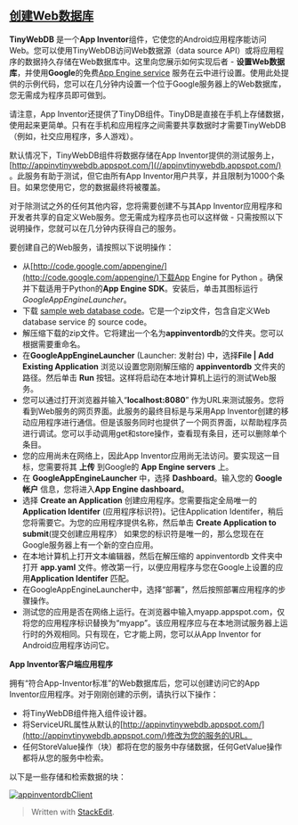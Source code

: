 ## [创建Web数据库](https://appinventorapi.com/program-an-api-python/ "创建Web数据库")

**TinyWebDB** 是一个**App Inventor**组件，它使您的Android应用程序能访问Web。您可以使用TinyWebDB访问Web数据源（data source API）或将应用程序的数据持久存储在Web数据库中。这里向您展示如何实现后者 - **设置Web数据库**，并使用**Google**的免费[App Engine service](https://en.wikipedia.org/wiki/Google_App_Engine) 服务在云中进行设置。使用此处提供的示例代码，您可以在几分钟内设置一个位于Google服务器上的Web数据库，您无需成为程序员即可做到。

请注意，App Inventor还提供了TinyDB组件。TinyDB是直接在手机上存储数据，使用起来更简单。只有在手机和应用程序之间需要共享数据时才需要TinyWebDB（例如，社交应用程序，多人游戏）。

默认情况下，TinyWebDB组件将数据存储在App Inventor提供的测试服务上，[http://appinvtinywebdb.appspot.com/](//appinvtinywebdb.appspot.com/) 。此服务有助于测试，但它由所有App Inventor用户共享，并且限制为1000个条目。如果您使用它，您的数据最终将被覆盖。

对于除测试之外的任何其他内容，您将需要创建不与其App Inventor应用程序和开发者共享的自定义Web服务。您无需成为程序员也可以这样做 - 只需按照以下说明操作，您就可以在几分钟内获得自己的服务。

要创建自己的Web服务，请按照以下说明操作：

-   从[http://code.google.com/appengine/](http://code.google.com/appengine/)下载App Engine for Python 。确保并下载适用于Python的**App Engine SDK**。安装后，单击其图标运行 _GoogleAppEngineLauncher_。
-   下载 [sample web database code](http://sites.google.com/site/appinventor/sample-tinywebdb-services/appinventordb.zip?attredirects=0&d=1)。它是一个zip文件，包含自定义Web database service 的 source code。
-   解压缩下载的zip文件。它将建出一个名为**appinventordb**的文件夹。您可以根据需要重命名。
-   在**GoogleAppEngineLauncher** (Launcher: 发射台) 中，选择**File | Add Existing Application** 浏览以设置您刚刚解压缩的 **appinventordb** 文件夹的路径。然后单击 **Run** 按钮。这样将启动在本地计算机上运行的测试Web服务。
-   您可以通过打开浏览器并输入“__localhost:8080__” 作为URL来测试服务。您将看到Web服务的网页界面。此服务的最终目标是与采用App Inventor创建的移动应用程序进行通信。但是该服务同时也提供了一个网页界面，以帮助程序员进行调试。您可以手动调用get和store操作，查看现有条目，还可以删除单个条目。
-   您的应用尚未在网络上，因此App Inventor应用尚无法访问。要实现这一目标，您需要将其 **上传** 到Google的 **App Engine servers** 上。
-   在 **GoogleAppEngineLauncher** 中，选择 **Dashboard**。输入您的 **Google帐户** 信息，您将进入**App Engine dashboard**。
-   选择 **Create an Application** 创建应用程序。您需要指定全局唯一的**Application Identifer** (应用程序标识符)。记住Application Identifer，稍后您将需要它。为您的应用程序提供名称，然后单击 **Create Application to submit**(提交创建应用程序） 如果您的标识符是唯一的，那么您现在在Google服务器上有一个新的空白应用。
-   在本地计算机上打开文本编辑器，然后在解压缩的 appinventordb 文件夹中打开 __app.yaml__ 文件。修改第一行，以便应用程序与您在Google上设置的应用**Application Identifer** 匹配。
-   在GoogleAppEngineLauncher中，选择“部署”，然后按照部署应用程序的步骤操作。
-   测试您的应用是否在网络上运行。在浏览器中输入myapp.appspot.com，仅将您的应用程序标识替换为“myapp”。该应用程序应与在本地测试服务器上运行时的外观相同。只有现在，它才能上网，您可以从App Inventor for Android应用程序访问它。

**App Inventor客户端应用程序**

拥有“符合App-Inventor标准”的Web数据库后，您可以创建访问它的App Inventor应用程序。对于刚刚创建的示例，请执行以下操作：

-   将TinyWebDB组件拖入组件设计器。
-   将ServiceURL属性从默认的[http://appinvtinywebdb.appspot.com/](http://appinvtinywebdb.appspot.com/)修改为您的服务的URL。
-   任何StoreValue操作（块）都将在您的服务中存储数据，任何GetValue操作都将从您的服务中检索。

以下是一些存储和检索数据的块：

[![](https://appinventormash.files.wordpress.com/2010/07/appinventordbclient.png?w=468&h=316 "appinventordbClient")](https://appinventormash.files.wordpress.com/2010/07/appinventordbclient.png)


> Written with [StackEdit](https://stackedit.io/).
<!--stackedit_data:
eyJoaXN0b3J5IjpbNDY2NTExOTEyLDQzMTYyODg3OSwtMTk4Nj
IyMjczMCwxOTU3OTQ1NDU1LDE3OTkzMzE4ODksNzMwOTk4MTE2
XX0=
-->
